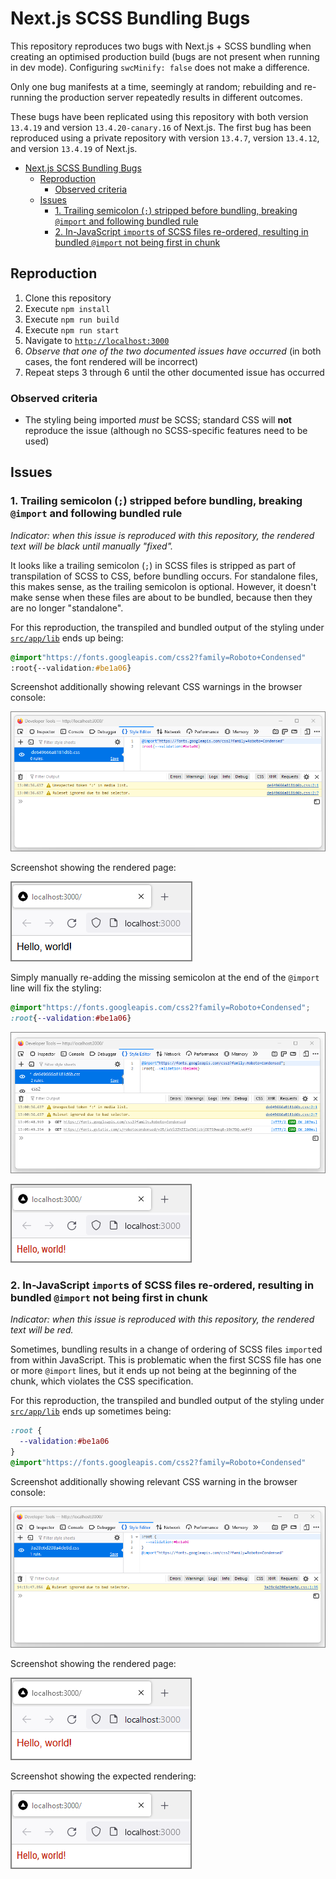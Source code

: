 # Next.js SCSS Bundling Bugs

This repository reproduces two bugs with Next.js + SCSS bundling when creating an optimised production build (bugs are
not present when running in dev mode). Configuring `swcMinify: false` does not make a difference.

Only one bug manifests at a time, seemingly at random; rebuilding and re-running the production server repeatedly
results in different outcomes.

These bugs have been replicated using this repository with both version `13.4.19` and version `13.4.20-canary.16` of
Next.js. The first bug has been reproduced using a private repository with version `13.4.7`, version `13.4.12`, and
version `13.4.19` of Next.js.

[//]: # (@formatter:off)
<!-- TOC -->
* [Next.js SCSS Bundling Bugs](#nextjs-scss-bundling-bugs)
  * [Reproduction](#reproduction)
    * [Observed criteria](#observed-criteria)
  * [Issues](#issues)
    * [1. Trailing semicolon (`;`) stripped before bundling, breaking `@import` and following bundled rule](#1-trailing-semicolon--stripped-before-bundling-breaking-import-and-following-bundled-rule)
    * [2. In-JavaScript `import`s of SCSS files re-ordered, resulting in bundled `@import` not being first in chunk](#2-in-javascript-imports-of-scss-files-re-ordered-resulting-in-bundled-import-not-being-first-in-chunk)
<!-- TOC -->
[//]: # (@formatter:on)

## Reproduction

1. Clone this repository
2. Execute `npm install`
3. Execute `npm run build`
4. Execute `npm run start`
5. Navigate to [`http://localhost:3000`]
6. _Observe that one of the two documented issues have occurred_ (in both cases, the font rendered will be incorrect)
7. Repeat steps 3 through 6 until the other documented issue has occurred

[`http://localhost:3000`]: http://localhost:3000

### Observed criteria

- The styling being imported _must_ be SCSS; standard CSS will **not** reproduce the issue (although no SCSS-specific
  features need to be used)

## Issues

### 1. Trailing semicolon (`;`) stripped before bundling, breaking `@import` and following bundled rule

_Indicator: when this issue is reproduced with this repository, the rendered text will be black until manually "fixed"._

It looks like a trailing semicolon (`;`) in SCSS files is stripped as part of transpilation of SCSS to CSS, before
bundling occurs. For standalone files, this makes sense, as the trailing semicolon is optional. However, it doesn't make
sense when these files are about to be bundled, because then they are no longer "standalone".

For this reproduction, the transpiled and bundled output of the styling under [`src/app/lib`] ends up being:

[//]: # (@formatter:off)
```css
@import"https://fonts.googleapis.com/css2?family=Roboto+Condensed"
:root{--validation:#be1a06}
```
[//]: # (@formatter:on)

Screenshot additionally showing relevant CSS warnings in the browser console:

![trailing semicolon issue generated output](./resources/1.1.generated.png "Trailing semicolon issue generated output")

Screenshot showing the rendered page:

![trailing semicolon issue render](./resources/1.2.render.png "Trailing semicolon issue render")

Simply manually re-adding the missing semicolon at the end of the `@import` line will fix the styling:

[//]: # (@formatter:off)
```css
@import"https://fonts.googleapis.com/css2?family=Roboto+Condensed";
:root{--validation:#be1a06}
```
[//]: # (@formatter:on)

![trailing semicolon issue manual fix](./resources/1.3.manual-fix.png "Trailing semicolon issue manual fix")

![expected page render](./resources/0.1.expected.png "Expected page render")

[`src/app/lib`]: src/app/lib

### 2. In-JavaScript `import`s of SCSS files re-ordered, resulting in bundled `@import` not being first in chunk

_Indicator: when this issue is reproduced with this repository, the rendered text will be red._

Sometimes, bundling results in a change of ordering of SCSS files `import`ed from within JavaScript. This is problematic
when the first SCSS file has one or more `@import` lines, but it ends up not being at the beginning of the chunk, which
violates the CSS specification.

For this reproduction, the transpiled and bundled output of the styling under [`src/app/lib`] ends up sometimes being:

[//]: # (@formatter:off)
```css
:root {
  --validation:#be1a06
}
@import"https://fonts.googleapis.com/css2?family=Roboto+Condensed"
```
[//]: # (@formatter:on)

Screenshot additionally showing relevant CSS warning in the browser console:

![import re-ordering issue generated output](./resources/2.1.generated.png "Import re-ordering issue generated output")

Screenshot showing the rendered page:

![import re-ordering issue render](./resources/2.2.render.png "Import re-ordering issue render")

Screenshot showing the expected rendering:

![expected page render](./resources/0.1.expected.png "Expected page render")

[`src/app/lib`]: src/app/lib
